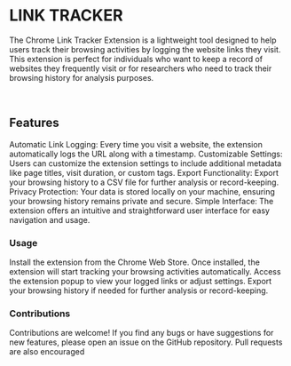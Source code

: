 
# LINK TRACKER

The Chrome Link Tracker Extension is a lightweight tool designed to help users track their browsing activities by logging the website links they visit. This extension is perfect for individuals who want to keep a record of websites they frequently visit or for researchers who need to track their browsing history for analysis purposes.

<br>


## Features

Automatic Link Logging: Every time you visit a website, the extension automatically logs the URL along with a timestamp.
Customizable Settings: Users can customize the extension settings to include additional metadata like page titles, visit duration, or custom tags.
Export Functionality: Export your browsing history to a CSV file for further analysis or record-keeping.
Privacy Protection: Your data is stored locally on your machine, ensuring your browsing history remains private and secure.
Simple Interface: The extension offers an intuitive and straightforward user interface for easy navigation and usage.

### Usage
Install the extension from the Chrome Web Store.
Once installed, the extension will start tracking your browsing activities automatically.
Access the extension popup to view your logged links or adjust settings.
Export your browsing history if needed for further analysis or record-keeping.

### Contributions

Contributions are welcome! If you find any bugs or have suggestions for new features, please open an issue on the GitHub repository. Pull requests are also encouraged

